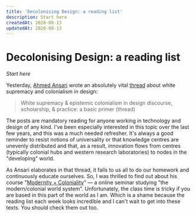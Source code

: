 ```yaml
---
title: 'Decolonising Design: a reading list'
description: Start here
createdAt: 2020-08-13
updatedAt: 2020-08-13
---
```


# Decolonising Design: a reading list
_Start here_

Yesterday, [Ahmed Ansari](https://ahmedansari.com/) wrote an absolutely vital [thread](https://twitter.com/aansari86/status/1293262346761179137) about white supremacy and colonialism in design:

> White supremacy & epistemic colonialism in design discourse, scholarship, & practice: a basic primer (thread)

The posts are mandatory reading for anyone working in technology and design of any kind. I've been especially interested in this topic over the last few years, and this was a much needed refresher. It's always a good reminder to resist notions of universality or that knowledge centres are unevenly distributed and that, as a result, innovation flows from centres (typically colonial hubs and western research laboratories) to nodes in the "developing" world.

As Ansari elaborates in that thread, it falls to us all to do our homework and continuously educate ourselves. So, I was thrilled to find out about his course "[Modernity + Coloniality](http://modernitycoloniality.com/)" — a online seminar studying "the modern/colonial world system". Unfortunately, the class time is tricky if you are based in this part of the world as I am. Which is a shame because the reading list each week looks incredible and I can't wait to get into these texts. You should check them out too.